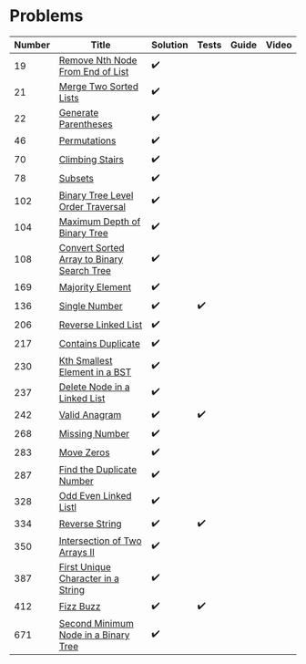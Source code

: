 # Problems

| Number | Title                                                                                                                               | Solution           | Tests              | Guide | Video |
| ------ | ----------------------------------------------------------------------------------------------------------------------------------- | ------------------ | ------------------ | ----- | ----- |
| 19     | [Remove Nth Node From End of List](https://leetcode.com/problems/remove-nth-node-from-end-of-list/description/)                     | :heavy_check_mark: |                    |       |       |
| 21     | [Merge Two Sorted Lists](https://leetcode.com/problems/merge-two-sorted-lists/submissions/1)                                        | :heavy_check_mark: |                    |       |       |
| 22     | [Generate Parentheses](https://leetcode.com/problems/generate-parentheses/description/)                                             | :heavy_check_mark: |                    |       |       |
| 46     | [Permutations](https://leetcode.com/problems/permutations/description/)                                                             | :heavy_check_mark: |                    |       |       |
| 70     | [Climbing Stairs](https://leetcode.com/problems/climbing-stairs/description/)                                                       | :heavy_check_mark: |                    |       |       |
| 78     | [Subsets](https://leetcode.com/problems/subsets/description/)                                                                       | :heavy_check_mark: |                    |       |       |
| 102    | [Binary Tree Level Order Traversal](https://leetcode.com/problems/binary-tree-level-order-traversal/description/)                   | :heavy_check_mark: |                    |       |       |
| 104    | [Maximum Depth of Binary Tree](https://leetcode.com/problems/single-number/description/)                                            | :heavy_check_mark: |                    |       |       |
| 108    | [Convert Sorted Array to Binary Search Tree](https://leetcode.com/problems/convert-sorted-array-to-binary-search-tree/description/) | :heavy_check_mark: |                    |       |       |
| 169    | [Majority Element](https://leetcode.com/problems/majority-element/description/)                                                     | :heavy_check_mark: |                    |       |       |
| 136    | [Single Number](https://leetcode.com/problems/single-number/description/)                                                           | :heavy_check_mark: | :heavy_check_mark: |       |       |
| 206    | [Reverse Linked List](https://leetcode.com/problems/reverse-linked-list/description/)                                               | :heavy_check_mark: |                    |       |       |
| 217    | [Contains Duplicate](https://leetcode.com/problems/contains-duplicate/hints/)                                                       | :heavy_check_mark: |                    |       |       |
| 230    | [Kth Smallest Element in a BST](https://leetcode.com/problems/kth-smallest-element-in-a-bst/description/)                           | :heavy_check_mark: |                    |       |       |
| 237    | [Delete Node in a Linked List](https://leetcode.com/problems/delete-node-in-a-linked-list/description/)                             | :heavy_check_mark: |                    |       |       |
| 242    | [Valid Anagram](https://leetcode.com/problems/valid-anagram/description/)                                                           | :heavy_check_mark: | :heavy_check_mark: |       |       |
| 268    | [Missing Number](https://leetcode.com/problems/missing-number/description/)                                                         | :heavy_check_mark: |                    |       |       |
| 283    | [Move Zeros](https://leetcode.com/problems/move-zeroes/description/)                                                                | :heavy_check_mark: |                    |       |       |
| 287    | [Find the Duplicate Number](https://leetcode.com/problems/find-the-duplicate-number/description/)                                   | :heavy_check_mark: |                    |       |       |
| 328    | [Odd Even Linked Listl](https://leetcode.com/problems/odd-even-linked-list/description/)                                            | :heavy_check_mark: |                    |       |       |
| 334    | [Reverse String](https://leetcode.com/problems/reverse-string/description/)                                                         | :heavy_check_mark: | :heavy_check_mark: |       |       |
| 350    | [Intersection of Two Arrays II](https://leetcode.com/problems/intersection-of-two-arrays-ii/description/)                           | :heavy_check_mark: |                    |       |       |
| 387    | [First Unique Character in a String](https://leetcode.com/problems/first-unique-character-in-a-string/description/)                 | :heavy_check_mark: |                    |       |       |
| 412    | [Fizz Buzz](https://leetcode.com/problems/fizz-buzz/description/)                                                                   | :heavy_check_mark: | :heavy_check_mark: |       |       |
| 671    | [Second Minimum Node in a Binary Tree](https://leetcode.com/problems/second-minimum-node-in-a-binary-tree/description/)             | :heavy_check_mark: |                    |       |       |


